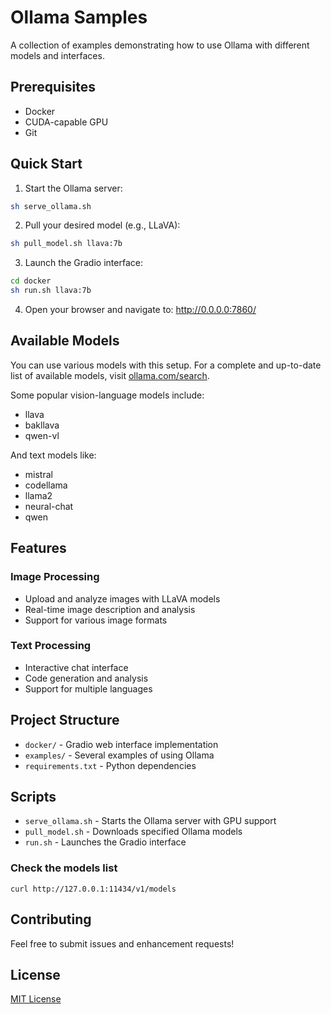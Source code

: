 # Ollama Samples

A collection of examples demonstrating how to use Ollama with different models and interfaces.

## Prerequisites

- Docker
- CUDA-capable GPU
- Git

## Quick Start

1. Start the Ollama server:
```bash
sh serve_ollama.sh
```

2. Pull your desired model (e.g., LLaVA):
```bash
sh pull_model.sh llava:7b
```

3. Launch the Gradio interface:
```bash
cd docker
sh run.sh llava:7b
```

4. Open your browser and navigate to: http://0.0.0.0:7860/

## Available Models

You can use various models with this setup. For a complete and up-to-date list of available models, visit [ollama.com/search](https://ollama.com/search).

Some popular vision-language models include:
- llava
- bakllava 
- qwen-vl

And text models like:
- mistral
- codellama
- llama2
- neural-chat
- qwen

## Features

### Image Processing
- Upload and analyze images with LLaVA models
- Real-time image description and analysis
- Support for various image formats

### Text Processing
- Interactive chat interface
- Code generation and analysis
- Support for multiple languages

## Project Structure

- `docker/` - Gradio web interface implementation
- `examples/` - Several examples of using Ollama
- `requirements.txt` - Python dependencies

## Scripts

- `serve_ollama.sh` - Starts the Ollama server with GPU support
- `pull_model.sh` - Downloads specified Ollama models
- `run.sh` - Launches the Gradio interface

### Check the models list
```
curl http://127.0.0.1:11434/v1/models
```

## Contributing

Feel free to submit issues and enhancement requests!

## License

[MIT License](LICENSE)
